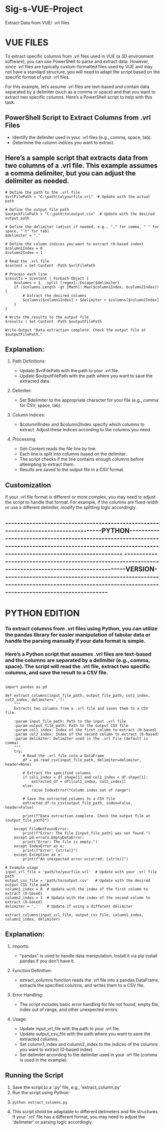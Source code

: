 # Sig-s-VUE-Project
Extract Data from VUE/ .vrl files

# VUE FILES
To extract specific columns from .vrl files used in VUE (a 3D environment software), you can use PowerShell to parse and extract data. 
However, since .vrl files are typically custom-formatted files used by VUE and may not have a standard structure, you will need to adapt the script based on the specific format of your .vrl files.

For this example, let’s assume .vrl files are text-based and contain data separated by a delimiter (such as a comma or space) and that you want to extract two specific columns. Here’s a PowerShell script to help with this task:

## PowerShell Script to Extract Columns from .vrl Files
* Identify the delimiter used in your .vrl files (e.g., comma, space, tab).
* Determine the column indices you want to extract.


## Here’s a sample script that extracts data from two columns of a .vrl file. This example assumes a comma delimiter, but you can adjust the delimiter as needed.

```shell
# Define the path to the .vrl file
$vrlFilePath = "C:\path\to\yourfile.vrl"  # Update with the actual path

# Define the output file path
$outputFilePath = "C:\path\to\output.csv"  # Update with the desired output path

# Define the delimiter (adjust if needed, e.g., "," for comma, " " for space, "`t" for tab)
$delimiter = ","

# Define the column indices you want to extract (0-based index)
$column1Index = 0
$column2Index = 1

# Read the .vrl file
$content = Get-Content -Path $vrlFilePath

# Process each line
$results = $content | ForEach-Object {
    $columns = $_ -split [regex]::Escape($delimiter)
    if ($columns.Length -gt [Math]::Max($column1Index, $column2Index)) {
        # Extract the desired columns
        $columns[$column1Index] + $delimiter + $columns[$column2Index]
    }
}

# Write the results to the output file
$results | Set-Content -Path $outputFilePath

Write-Output "Data extraction complete. Check the output file at $outputFilePath."

```


## Explanation:
1) Path Definitions:

    * Update $vrlFilePath with the path to your .vrl file.
    * Update $outputFilePath with the path where you want to save the extracted data.

2) Delimiter:

    * Set $delimiter to the appropriate character for your file (e.g., comma for CSV, space, tab).

3) Column Indices:

    * $column1Index and $column2Index specify which columns to extract. Adjust these indices according to the columns you need.

4) Processing:

    * Get-Content reads the file line by line.
    * Each line is split into columns based on the delimiter.
    * The script checks if the line contains enough columns before attempting to extract them.
    * Results are saved to the output file in a CSV format.

## Customization
If your .vrl file format is different or more complex, you may need to adjust the script to handle that format. For example, if the columns are fixed-width or use a different delimiter, modify the splitting logic accordingly.



-----------------------------------------------------------------------------------PYTHON-------------------------------------------------------------------------------------------------------------------------------------------------------
------------------------------------------------------------------------------------------------------VERSION-----------------------------------------------------------------------------------------------------------------------------------------
---------------------------------------------------------------------------------------------------------------------------------------------------------------------------------------------------------------------------------------------------------------------------------------------------------------------------------------


# PYTHON EDITION

### To extract columns from .vrl files using Python, you can utilize the pandas library for easier manipulation of tabular data or handle the parsing manually if your data format is simple.

### Here’s a Python script that assumes .vrl files are text-based and the columns are separated by a delimiter (e.g., comma, space). The script will read the .vrl file, extract two specific columns, and save the result to a CSV file.

```shell

import pandas as pd

def extract_columns(input_file_path, output_file_path, col1_index, col2_index, delimiter=','):
    """
    Extracts two columns from a .vrl file and saves them to a CSV file.
    
    :param input_file_path: Path to the input .vrl file
    :param output_file_path: Path to the output CSV file
    :param col1_index: Index of the first column to extract (0-based)
    :param col2_index: Index of the second column to extract (0-based)
    :param delimiter: Delimiter used in the .vrl file (default is comma)
    """
    try:
        # Read the .vrl file into a DataFrame
        df = pd.read_csv(input_file_path, delimiter=delimiter, header=None)
        
        # Extract the specified columns
        if col1_index < df.shape[1] and col2_index < df.shape[1]:
            extracted_df = df[[col1_index, col2_index]]
        else:
            raise IndexError("Column index out of range")

        # Save the extracted columns to a CSV file
        extracted_df.to_csv(output_file_path, index=False, header=False)
        
        print(f"Data extraction complete. Check the output file at {output_file_path}")
    
    except FileNotFoundError:
        print(f"Error: The file {input_file_path} was not found.")
    except pd.errors.EmptyDataError:
        print("Error: The file is empty.")
    except IndexError as e:
        print(f"Error: {str(e)}")
    except Exception as e:
        print(f"An unexpected error occurred: {str(e)}")

# Example usage
input_vrl_file = 'path/to/yourfile.vrl'  # Update with your .vrl file path
output_csv_file = 'path/to/output.csv'   # Update with the desired output CSV file path
column1_index = 0  # Update with the index of the first column to extract (0-based)
column2_index = 1  # Update with the index of the second column to extract (0-based)
delimiter = ','    # Update if using a different delimiter

extract_columns(input_vrl_file, output_csv_file, column1_index, column2_index, delimiter)

```

## Explanation:
1) Imports:

    * "pandas" is used to handle data manipulation. Install it via pip install pandas if you don't have it.
2) Function Definition:

    * extract_columns function reads the .vrl file into a pandas DataFrame, extracts the specified columns, and writes them to a CSV file.
3) Error Handling:

    * The script includes basic error handling for file not found, empty file, index out of range, and other unexpected errors.
4) Usage:

    * Update input_vrl_file with the path to your .vrl file.
    * Update output_csv_file with the path where you want to save the extracted columns.
    * Set column1_index and column2_index to the indices of the columns you want to extract (0-based index).
    * Set delimiter according to the delimiter used in your .vrl file (comma is used in the example).
  

## Running the Script

1) Save the script to a '.py' file, e.g., 'extract_column.py'
2) Run the script using Python:
3) ```shell
   python extract_columns.py
   ```
4) This script shold be adaptable to different delimeters and file structures. If your '.vrl' file has a different format, you may need to adjust the 'delimeter' or parsing logic accordingly. 





